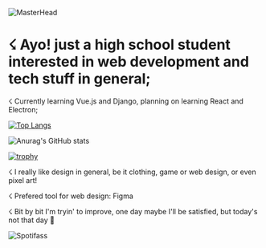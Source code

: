 ![MasterHead](https://i.imgur.com/cmQcrT7.png)

<h1>☇ Ayo! just a high school student interested in web development and tech stuff in general;</h1>

☇ Currently learning Vue.js and Django, planning on learning React and Electron;

[![Top Langs](https://github-readme-stats.vercel.app/api/top-langs/?username=gustavogorges&layout=compact&bg_color=36454f&text_color=ffffff&title_color=c8dfea)](https://github.com/GustavodePaulaGorges/github-readme-stats)

![Anurag's GitHub stats](https://github-readme-stats.vercel.app/api?username=gustavogorges&show_icons=true&theme=transparent&bg_color=36454f&text_color=ffffff&title_color=c8dfea&custom_title=Meus+Stats!)

[![trophy](https://github-profile-trophy.vercel.app/?username=GustavodePaulaGorges&theme=onedark)](https://github.com/ryo-ma/github-profile-trophy)

☇ I really like design in general, be it clothing, game or web design, or even pixel art!

☇ Prefered tool for web design: Figma

☇ Bit by bit I'm tryin' to improve, one day maybe I'll be satisfied, but today's not that day 👻


![Spotifass](https://spotify-recently-played-readme.vercel.app/api?user=98sxfxj2y7k7vzye4qo05kntf)

